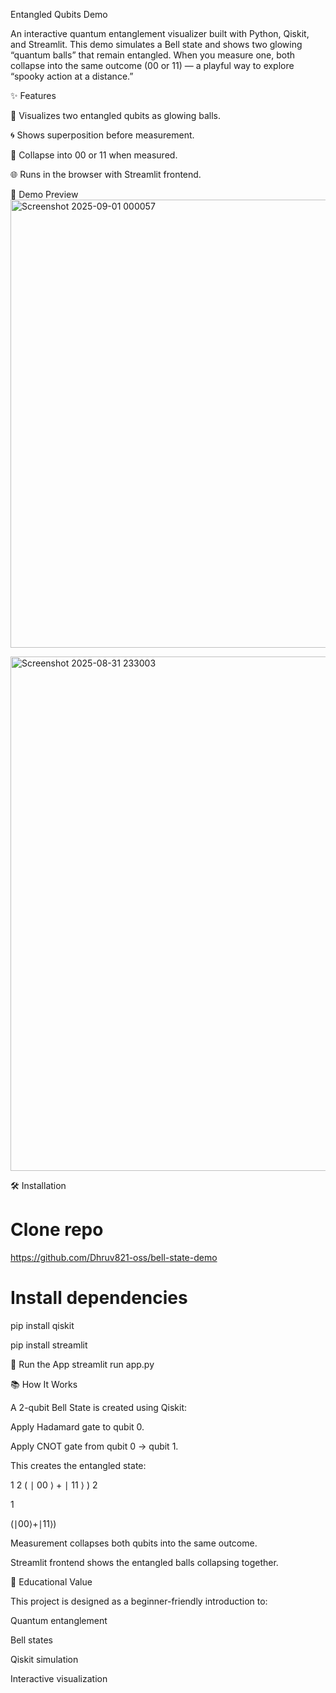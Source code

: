 Entangled Qubits Demo

An interactive quantum entanglement visualizer built with Python, Qiskit, and Streamlit.
This demo simulates a Bell state and shows two glowing “quantum balls” that remain entangled.
When you measure one, both collapse into the same outcome (00 or 11) — a playful way to explore “spooky action at a distance.”

✨ Features

🎱 Visualizes two entangled qubits as glowing balls.

🌀 Shows superposition before measurement.

📏 Collapse into 00 or 11 when measured.


🌐 Runs in the browser with Streamlit frontend.

📸 Demo Preview
<img width="1004" height="717" alt="Screenshot 2025-09-01 000057" src="https://github.com/user-attachments/assets/c77c3e7e-30f4-4f80-88bc-bcadc1974644" />

<img width="1408" height="823" alt="Screenshot 2025-08-31 233003" src="https://github.com/user-attachments/assets/868b1b77-b7f3-4033-98ba-7e829a51c3ff" />

🛠️ Installation
# Clone repo
https://github.com/Dhruv821-oss/bell-state-demo


# Install dependencies
pip install qiskit


pip install streamlit

🚀 Run the App
streamlit run app.py

📚 How It Works

A 2-qubit Bell State is created using Qiskit:

Apply Hadamard gate to qubit 0.

Apply CNOT gate from qubit 0 → qubit 1.

This creates the entangled state:

1
2
(
∣
00
⟩
+
∣
11
⟩
)
2
	​

1
	​

(∣00⟩+∣11⟩)

Measurement collapses both qubits into the same outcome.

Streamlit frontend shows the entangled balls collapsing together.

🎯 Educational Value

This project is designed as a beginner-friendly introduction to:

Quantum entanglement

Bell states

Qiskit simulation

Interactive visualization
